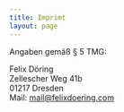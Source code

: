 ```yaml
---
title: Imprimt
layout: page
---
```


Angaben gemäß § 5 TMG:

Felix Döring  
Zellescher Weg 41b  
01217 Dresden  
Mail: [mail@felixdoering.com](mailto:mail@felixdoering.com)
